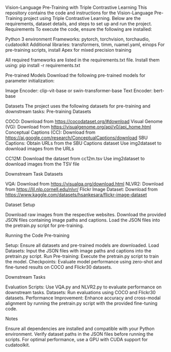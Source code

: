 Vision-Language Pre-Training with Triple Contrastive Learning
This repository contains the code and instructions for the Vision-Language Pre-Training project using Triple Contrastive Learning. Below are the requirements, dataset details, and steps to set up and run the project.
Requirements
To execute the code, ensure the following are installed:

Python 3 environment
Frameworks: pytorch, torchvision, torchaudio, cudatoolkit
Additional libraries: transformers, timm, ruamel.yaml, einops
For pre-training scripts, install Apex for mixed precision training

All required frameworks are listed in the requirements.txt file. Install them using:
pip install -r requirements.txt

Pre-trained Models
Download the following pre-trained models for parameter initialization:

Image Encoder: clip-vit-base or swin-transformer-base
Text Encoder: bert-base

Datasets
The project uses the following datasets for pre-training and downstream tasks:
Pre-training Datasets

COCO: Download from https://cocodataset.org/#download
Visual Genome (VG): Download from https://visualgenome.org/api/v0/api_home.html
Conceptual Captions (CC): Download from https://ai.google.com/research/ConceptualCaptions/download
SBU Captions:
Obtain URLs from the SBU Captions dataset
Use img2dataset to download images from the URLs


CC12M:
Download the dataset from cc12m.tsv
Use img2dataset to download images from the TSV file



Downstream Task Datasets

VQA: Download from https://visualqa.org/download.html
NLVR2: Download from https://lil.nlp.cornell.edu/nlvr/
Flickr Image Dataset: Download from https://www.kaggle.com/datasets/hsankesara/flickr-image-dataset

Dataset Setup

Download raw images from the respective websites.
Download the provided JSON files containing image paths and captions.
Load the JSON files into the pretrain.py script for pre-training.

Running the Code
Pre-training

Setup: Ensure all datasets and pre-trained models are downloaded.
Load Datasets: Input the JSON files with image paths and captions into the pretrain.py script.
Run Pre-training: Execute the pretrain.py script to train the model.
Checkpoints: Evaluate model performance using zero-shot and fine-tuned results on COCO and Flickr30 datasets.

Downstream Tasks

Evaluation Scripts: Use VQA.py and NLVR2.py to evaluate performance on downstream tasks.
Datasets: Run evaluations using COCO and Flickr30 datasets.
Performance Improvement: Enhance accuracy and cross-modal alignment by running the pretrain.py script with the provided fine-tuning code.

Notes

Ensure all dependencies are installed and compatible with your Python environment.
Verify dataset paths in the JSON files before running the scripts.
For optimal performance, use a GPU with CUDA support for cudatoolkit.

